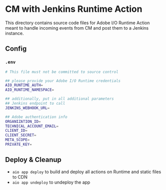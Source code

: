# CM with Jenkins Runtime Action

This directory contains source code files for Adobe I/O Runtime Action meant to handle incoming events from CM and post them to a Jenkins instance.

## Config

### `.env`

```bash
# This file must not be committed to source control

## please provide your Adobe I/O Runtime credentials
AIO_RUNTIME_AUTH=
AIO_RUNTIME_NAMESPACE=

## additionally, put in all additional parameters
## Jenkins endpoint to call
JENKINS_WEBHOOK_URL=

## Adobe authentication info
ORGANIZATION_ID=
TECHNICAL_ACCOUNT_EMAIL=
CLIENT_ID=
CLIENT_SECRET=
META_SCOPE=
PRIVATE_KEY=
```

## Deploy & Cleanup

- `aio app deploy` to build and deploy all actions on Runtime and static files to CDN
- `aio app undeploy` to undeploy the app
